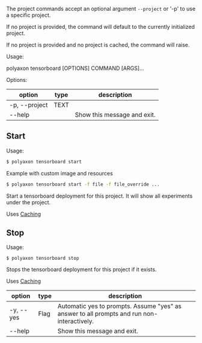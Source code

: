 The project commands accept an optional argument `--project` or '-p'  to use a specific project.

If no project is provided, the command will default to the currently initialized project.

If no project is provided and no project is cached, the command will raise.


Usage:

polyaxon tensorboard [OPTIONS] COMMAND [ARGS]...

Options:

option | type | description
-------|------|------------
  -p, --project | TEXT |
  --help | | Show this message and exit.


## Start

Usage:

```bash
$ polyaxon tensorboard start
```

Example with custom image and resources

```bash
$ polyaxon tensorboard start -f file -f file_override ...
```

Start a tensorboard deployment for this project. It will show all experiments under the project.


Uses [Caching](/polyaxon_cli/introduction#Caching)


## Stop

Usage:

```
$ polyaxon tensorboard stop
```

Stops the tensorboard deployment for this project if it exists.

Uses [Caching](/polyaxon_cli/introduction#Caching)


option | type | description
-------|------|------------
  -y, --yes | Flag |  Automatic yes to prompts. Assume "yes" as answer to all prompts and run non-interactively.
  --help | | Show this message and exit.
